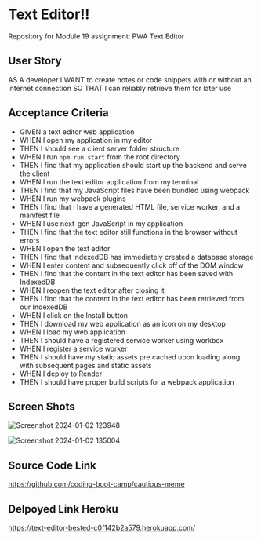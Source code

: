 # Text Editor!! 

Repository for Module 19 assignment: PWA Text Editor 

## User Story

AS A developer
I WANT to create notes or code snippets with or without an internet connection
SO THAT I can reliably retrieve them for later use

## Acceptance Criteria

- GIVEN a text editor web application
- WHEN I open my application in my editor
- THEN I should see a client server folder structure
- WHEN I run `npm run start` from the root directory
- THEN I find that my application should start up the backend and serve the client
- WHEN I run the text editor application from my terminal
- THEN I find that my JavaScript files have been bundled using webpack
- WHEN I run my webpack plugins
- THEN I find that I have a generated HTML file, service worker, and a manifest file
- WHEN I use next-gen JavaScript in my application
- THEN I find that the text editor still functions in the browser without errors
- WHEN I open the text editor
- THEN I find that IndexedDB has immediately created a database storage
- WHEN I enter content and subsequently click off of the DOM window
- THEN I find that the content in the text editor has been saved with IndexedDB
- WHEN I reopen the text editor after closing it
- THEN I find that the content in the text editor has been retrieved from our IndexedDB
- WHEN I click on the Install button
- THEN I download my web application as an icon on my desktop
- WHEN I load my web application
- THEN I should have a registered service worker using workbox
- WHEN I register a service worker
- THEN I should have my static assets pre cached upon loading along with subsequent pages and static assets
- WHEN I deploy to Render
- THEN I should have proper build scripts for a webpack application

## Screen Shots

![Screenshot 2024-01-02 123948](https://github.com/bestedt/text-editor-bested/assets/139821441/ab22519a-e98c-4df3-9e19-67c3c5c579d0)

![Screenshot 2024-01-02 135004](https://github.com/bestedt/text-editor-bested/assets/139821441/e4d63f3a-0a2c-43a2-b6d7-8cb097efc7f0)

## Source Code Link

https://github.com/coding-boot-camp/cautious-meme

## Delpoyed Link Heroku 

https://text-editor-bested-c0f142b2a579.herokuapp.com/
